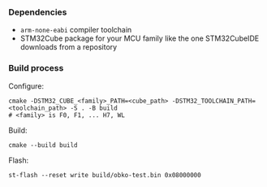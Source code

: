 ### Dependencies
- `arm-none-eabi` compiler toolchain
- STM32Cube package for your MCU family like the one STM32CubeIDE downloads from a repository

### Build process
Configure:
```
cmake -DSTM32_CUBE_<family>_PATH=<cube_path> -DSTM32_TOOLCHAIN_PATH=<toolchain_path> -S . -B build
# <family> is F0, F1, ... H7, WL
```

Build:
```
cmake --build build
```

Flash:
```
st-flash --reset write build/obko-test.bin 0x08000000
```

